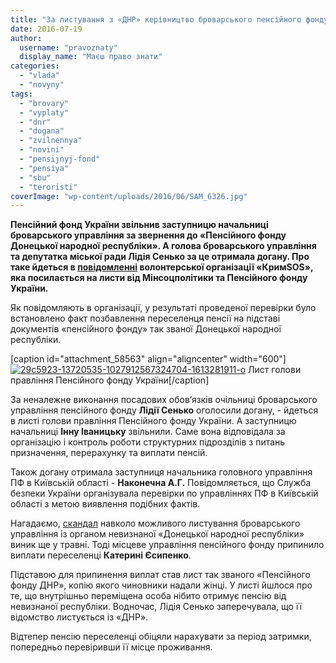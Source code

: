 ```yaml
---
title: "За листування з «ДНР» керівництво броварського пенсійного фонду отримало звільнення та догану"
date: 2016-07-19
author: 
  username: "pravoznaty"
  display_name: "Маєш право знати"
categories: 
  - "vlada"
  - "novyny"
tags: 
  - "brovary"
  - "vyplaty"
  - "dnr"
  - "dogana"
  - "zvilnennya"
  - "novini"
  - "pensijnyj-fond"
  - "pensiya"
  - "sbu"
  - "teroristi"
coverImage: "wp-content/uploads/2016/06/SAM_6326.jpg"
---
```


**Пенсійний фонд України звільнив заступницю начальниці броварського управління за звернення до «Пенсійного фонду Донецької народної республіки». А голова броварського управління та депутатка міської ради Лідія Сенько за це отримала догану. Про таке йдеться в [повідомленні](http://krymsos.com/news/za-zvernennya-do-pensiinii-fond-dnr-zvilnena-spivrobitnitsya-pensiinogo-fondu/) волонтерської організації «КримSOS», яка посилається на листи від Мінсоцполітики та Пенсійного фонду України.**

Як повідомляють в організації, у результаті проведеної перевірки було встановлено факт позбавлення переселенця пенсії на підставі документів «пенсійного фонду» так званої Донецької народної республіки.

\[caption id="attachment\_58563" align="aligncenter" width="600"\][![29c5923-13720535-1027912567324704-1613281911-o](https://mpz.brovary.org/wp-content/uploads/2016/07/29c5923-13720535-1027912567324704-1613281911-o.jpg)](https://mpz.brovary.org/wp-content/uploads/2016/07/29c5923-13720535-1027912567324704-1613281911-o.jpg) Лист голови правління Пенсійного фонду України\[/caption\]

За неналежне виконання посадових обов’язків очільниці броварського управління пенсійного фонду **Лідії Сенько** оголосили догану, - йдеться в листі голови правління Пенсійного фонду України. А заступницю начальниці **Інну Іваницьку** звільнили. Саме вона відповідала за організацію і контроль роботи структурних підрозділів з питань призначення, перерахунку та виплати пенсій.

Також догану отримала заступниця начальника головного управління ПФ в Київській області - **Наконечна А.Г.** Повідомляється, що Служба безпеки України організувала перевірки по управліннях ПФ в Київській області з метою виявлення подібних фактів.

Нагадаємо, [скандал](https://mpz.brovary.org/brovarskyj-pensijnyj-fond-vidmovlyaye-pereselentsyam-u-vyplati-pensiyi-ta-spivpratsyuye-z-terorystamy/) навколо можливого листування броварського управління із органом невизнаної «Донецької народної республіки» виник ще у травні. Тоді місцеве управління пенсійного фонду припинило виплати переселенці **Катерині Єсипенко**.

Підставою для припинення виплат став лист так званого «Пенсійного фонду ДНР», копію якого чиновники надали жінці. У листі йшлося про те, що внутрішньо переміщена особа нібито отримує пенсію від невизнаної республіки. Водночас, Лідія Сенько заперечувала, що її відомство листується із «ДНР».

Відтепер пенсію переселенці обіцяли нарахувати за період затримки, попередньо перевіривши її місце проживання.
